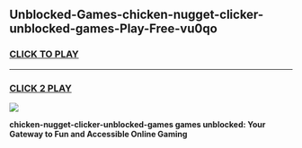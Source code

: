 
## Unblocked-Games-chicken-nugget-clicker-unblocked-games-Play-Free-vu0qo
<h3>
<a href="https://premium76.site?title=chicken-nugget-clicker-unblocked-games&ref=19M">CLICK TO PLAY</a></h3>
<hr>

<h3>
<a href="https://premium76.site?title=chicken-nugget-clicker-unblocked-games&ref=19M">CLICK 2 PLAY</a>
  
</h3>

<a href="https://premium76.site?title=chicken-nugget-clicker-unblocked-games&ref=19M"><img src="https://clearcache.store/games.png"></a>


**chicken-nugget-clicker-unblocked-games games unblocked: Your Gateway to Fun and Accessible Online Gaming**
